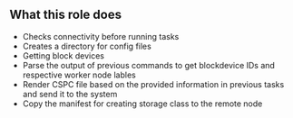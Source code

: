 ## What this role does
* Checks connectivity before running tasks
* Creates a directory for config files
* Getting block devices 
* Parse the output of previous commands to get blockdevice IDs and respective worker node lables
* Render CSPC file based on the provided information in previous tasks and send it to the system
* Copy the manifest for creating storage class to the remote node
